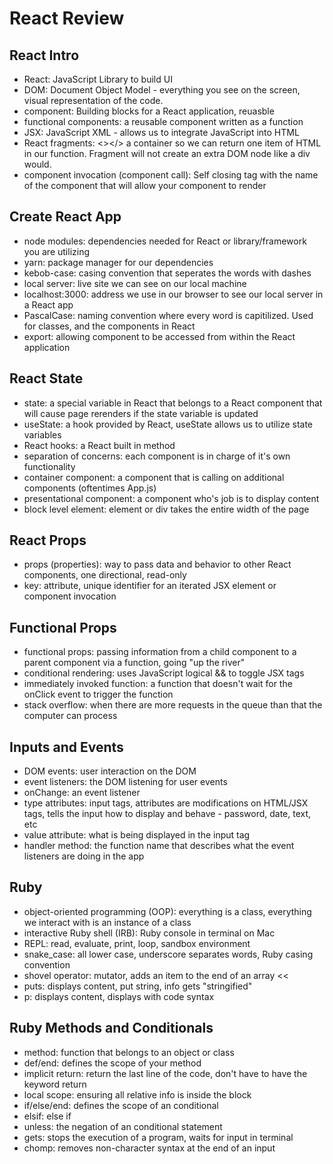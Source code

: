 # React Review

## React Intro
- React: JavaScript Library to build UI
- DOM: Document Object Model - everything you see on the screen, visual representation of the code.
- component: Building blocks for a React application, reuasble
- functional components: a reusable component written as a function
- JSX: JavaScript XML - allows us to integrate JavaScript into HTML
- React fragments: <></> a container so we can return one item of HTML in our function.  Fragment will not create an extra DOM node like a div would.
- component invocation (component call): Self closing tag with the name of the component that will allow your component to render <Greeter />

## Create React App
- node modules: dependencies needed for React or library/framework you are utilizing
- yarn: package manager for our dependencies
- kebob-case: casing convention that seperates the words with dashes
- local server: live site we can see on our local machine
- localhost:3000: address we use in our browser to see our local server in a React app
- PascalCase: naming convention where every word is capitilized.  Used for classes, and the components in React
- export: allowing component to be accessed from within the React application

## React State
- state: a special variable in React that belongs to a React component that will cause page rerenders if the state variable is updated
- useState: a hook provided by React, useState allows us to utilize state variables
- React hooks: a React built in method
- separation of concerns: each component is in charge of it's own functionality
- container component: a component that is calling on additional components (oftentimes App.js)
- presentational component: a component who's job is to display content
- block level element: element or div takes the entire width of the page

## React Props
- props (properties): way to pass data and behavior to other React components, one directional, read-only
- key: attribute, unique identifier for an iterated JSX element or component invocation

## Functional Props
- functional props: passing information from a child component to a parent component via a function, going "up the river"
- conditional rendering: uses JavaScript logical && to toggle JSX tags
- immediately invoked function: a function that doesn't wait for the onClick event to trigger the function
- stack overflow: when there are more requests in the queue than that the computer can process

## Inputs and Events
- DOM events: user interaction on the DOM
- event listeners: the DOM listening for user events
- onChange: an event listener
- type attributes: input tags, attributes are modifications on HTML/JSX tags, tells the input how to display and behave - password, date, text, etc
- value attribute: what is being displayed in the input tag
- handler method: the function name that describes what the event listeners are doing in the app

## Ruby
- object-oriented programming (OOP): everything is a class, everything we interact with is an instance of a class
- interactive Ruby shell (IRB): Ruby console in terminal on Mac
- REPL: read, evaluate, print, loop, sandbox environment
- snake_case: all lower case, underscore separates words, Ruby casing convention
- shovel operator: mutator, adds an item to the end of an array <<
- puts: displays content, put string, info gets "stringified"
- p: displays content, displays with code syntax

## Ruby Methods and Conditionals
- method: function that belongs to an object or class
- def/end: defines the scope of your method
- implicit return: return the last line of the code, don't have to have the keyword return
- local scope: ensuring all relative info is inside the block
- if/else/end: defines the scope of an conditional
- elsif: else if
- unless: the negation of an conditional statement
- gets: stops the execution of a program, waits for input in terminal
- chomp: removes non-character syntax at the end of an input